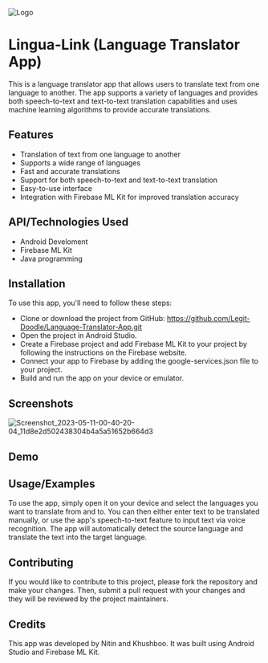 
![Logo](https://cdn-icons-png.flaticon.com/256/3898/3898082.png)


# Lingua-Link (Language Translator App)

This is a language translator app that allows users to translate text from one language to another. The app supports a variety of languages and provides both speech-to-text and text-to-text translation capabilities and uses machine learning algorithms to provide accurate translations.


## Features

- Translation of text from one language to another
- Supports a wide range of languages
- Fast and accurate translations
- Support for both speech-to-text and text-to-text translation
- Easy-to-use interface
- Integration with Firebase ML Kit for improved translation accuracy



## API/Technologies Used

- Android Develoment
- Firebase ML Kit
- Java programming 
## Installation

To use this app, you'll need to follow these steps:
- Clone or download the project from GitHub: https://github.com/Legit-Doodle/Language-Translator-App.git
- Open the project in Android Studio.
- Create a Firebase project and add Firebase ML Kit to your project by following the instructions on the Firebase website.
- Connect your app to Firebase by adding the google-services.json file to your project.
- Build and run the app on your device or emulator.


    
## Screenshots

![Screenshot_2023-05-11-00-40-20-04_11d8e2d502438304b4a5a51652b664d3](https://github.com/Legit-Doodle/Language-Translator-App/assets/77480195/19ea859d-cebf-437c-9bc1-17f800af7a00)




## Demo

## Usage/Examples

To use the app, simply open it on your device and select the languages you want to translate from and to. You can then either enter text to be translated manually, or use the app's speech-to-text feature to input text via voice recognition. The app will automatically detect the source language and translate the text into the target language.



## Contributing

If you would like to contribute to this project, please fork the repository and make your changes. Then, submit a pull request with your changes and they will be reviewed by the project maintainers.

## Credits
This app was developed by Nitin and Khushboo. It was built using Android Studio and Firebase ML Kit.
